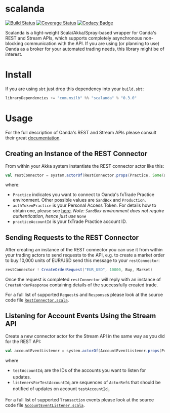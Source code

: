 # scalanda

[![Build Status](https://travis-ci.org/msilb/scalanda.svg?branch=master)](https://travis-ci.org/msilb/scalanda)
[![Coverage Status](https://coveralls.io/repos/msilb/scalanda/badge.svg?branch=master)](https://coveralls.io/r/msilb/scalanda?branch=master)
[![Codacy Badge](https://www.codacy.com/project/badge/2bb6da8abeee48b483a7d9ee8d88d65f)](https://www.codacy.com/public/me_7/scalanda)

Scalanda is a light-weight Scala/Akka/Spray-based wrapper for Oanda's REST and Stream APIs, which supports completely asynchronous non-blocking communication with the API. If you are using (or planning to use) Oanda as a broker for your automated trading needs, this library might be of interest.

# Install

If you are using `sbt` just drop this dependency into your `build.sbt`:

```scala
libraryDependencies += "com.msilb" %% "scalanda" % "0.3.0"
```

# Usage

For the full description of Oanda's REST and Stream APIs please consult their great [documentation](http://developer.oanda.com/rest-live/introduction).

## Creating an Instance of the REST Connector

From within your Akka system instantiate the REST connector actor like this:

```scala
val restConnector = system.actorOf(RestConnector.props(Practice, Some(authTokenPractice), practiceAccountId))
```

where:

* `Practice` indicates you want to connect to Oanda's fxTrade Practice environment. Other possible values are `SandBox` and `Production`.
* `authTokenPractice` is your Personal Access Token. For details how to obtain one, please see [here](http://developer.oanda.com/rest-live/authentication). *Note: `SandBox` environment does not require authentication, hence just use `None`*
* `practiceAccountId` is your fxTrade Practice account ID.

## Sending Requests to the REST Connector

After creating an instance of the REST connector you can use it from within your trading actors to send requests to the API, e.g. to create a market order to buy 10,000 units of EUR/USD send this message to your `restConnector`:

```scala
restConnector ! CreateOrderRequest("EUR_USD", 10000, Buy, Market)
```

Once the request is completed `restConnector` will reply with an instance of `CreateOrderResponse` containing details of the successfully created trade.

For a full list of supported `Request`s and `Response`s please look at the source code file [`RestConnector.scala`](src/main/scala/com/msilb/scalanda/restapi/RestConnector.scala).

## Listening for Account Events Using the Stream API

Create a new connector actor for the Stream API in the same way as you did for the REST API:

```scala
val accountEventListener = system.actorOf(AccountEventListener.props(Practice, Some(authTokenPractice), Map(testAccountd1 -> listenersForTestAccountId1, testAccountId2 -> listenersForTestAccountId2)))
```

where

* `testAccountId`<sub>i</sub> are the IDs of the accounts you want to listen for updates.
* `listenersForTestAccountId`<sub>i</sub> are sequences of `ActorRef`s that should be notified of updates on account `testAccountId`<sub>i</sub>.

For a full list of supported `Transaction` events please look at the source code file [`AccountEventListener.scala`](src/main/scala/com/msilb/scalanda/streamapi/AccountEventListener.scala).
